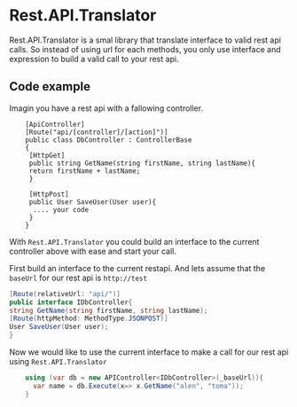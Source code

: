 # Rest.API.Translator
 
 Rest.API.Translator is a smal library that translate interface to valid rest api calls.
 So instead of using url for each methods, you only use interface and expression to build a valid call to your rest api.
 
## Code example 
Imagin you have a rest api with a fallowing controller.
```cshap
    [ApiController]
    [Route("api/[controller]/[action]")]
    public class DbController : ControllerBase
    {
     [HttpGet]
     public string GetName(string firstName, string lastName){
     return firstName + lastName;
     }
     
     [HttpPost]
     public User SaveUser(User user){
      .... your code
     }
    }
```

With `Rest.API.Translator` you could build an interface to the current controller above with ease and start your call.

First build an interface to the current restapi.
And lets assume that the `baseUrl` for our rest api is `http://test` 

```csharp
[Route(relativeUrl: "api/")]
public interface IDbController{
string GetName(string firstName, string lastName);
[Route(httpMethod: MethodType.JSONPOST)]
User SaveUser(User user);
}
```
Now we would like to use the current interface to make a call for our rest api using `Rest.API.Translator`
```csharp
    using (var db = new APIController<IDbController>(_baseUrl)){
      var name = db.Execute(x=> x.GetName("alen", "toma"));
    }
```
